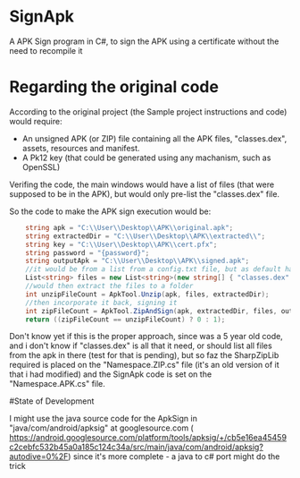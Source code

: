 # SignApk

A APK Sign program in C#, to sign the APK using a certificate without the need to recompile it

# Regarding the original code

According to the original project (the Sample project instructions and code) would require:

- An unsigned APK (or ZIP) file containing all the APK files, "classes.dex", assets, resources and manifest.
- A Pk12 key (that could be generated using any machanism, such as OpenSSL)

Verifing the code, the main windows would have a list of files (that were supposed to be in the APK), but would only pre-list the "classes.dex" file.

So the code to make the APK sign execution would be:

``` C#
    string apk = "C:\\User\\Desktop\\APK\\original.apk";
    string extractedDir = "C:\\User\\Desktop\\APK\\extracted\\";
    string key = "C:\\User\\Desktop\\APK\\cert.pfx";
    string password = "{password}";
    string outputApk = "C:\\User\\Desktop\\APK\\signed.apk";
    //it would be from a list from a config.txt file, but as default has only that
    List<string> files = new List<string>(new string[] { "classes.dex" });
    //would then extract the files to a folder
    int unzipFileCount = ApkTool.Unzip(apk, files, extractedDir);
    //then incorporate it back, signing it
    int zipFileCount = ApkTool.ZipAndSign(apk, extractedDir, files, outputApk, key, password: password);
    return ((zipFileCount == unzipFileCount) ? 0 : 1);
```

Don't know yet if this is the proper approach, since was a 5 year old code, and i don't know if "classes.dex" is all that it need, or should list all files from the apk in there (test for that is pending), but so faz the SharpZipLib required is placed on the "Namespace.ZIP.cs" file (it's an old version of it that i had modified) and the SignApk code is set on the "Namespace.APK.cs" file.

#State of Development

I might use the java source code for the ApkSign in "java/com/android/apksig" at googlesource.com ( https://android.googlesource.com/platform/tools/apksig/+/cb5e16ea45459c2cebfc532b45a0a185c124c34a/src/main/java/com/android/apksig?autodive=0%2F) since it's more complete - a java to c# port might do the trick
